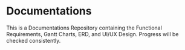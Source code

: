 # Documentations
This is a Documentations Repository containing the Functional Requirements, Gantt Charts, ERD, and UI/UX Design. Progress will be checked consistently.

